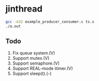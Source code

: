 # jinthread
```bash
gcc -m32 example_producer_consumer.c ts.s
./a.out
```
## Todo
1. Fix queue system.(V) 
2. Support mutex.(V) 
3. Support semaphore.(V) 
4. Support REAL-mode itimer.(V) 
5. Support sleep(t).(-) 
